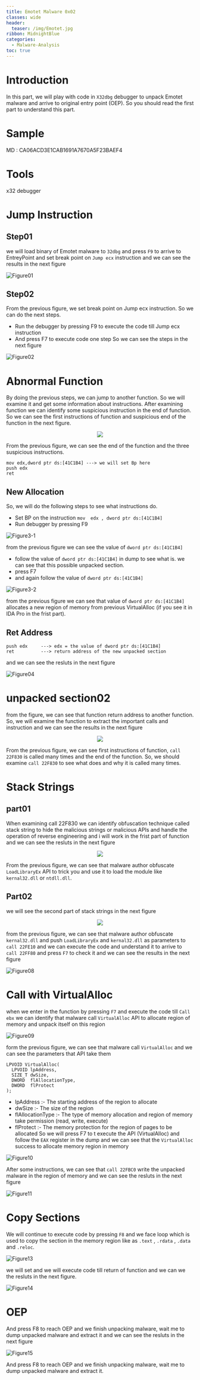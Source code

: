```yaml
---
title: Emotet Malware 0x02
classes: wide
header:
  teaser: /img/Emotet.jpg
ribbon: MidnightBlue
categories:
  - Malware-Analysis
toc: true
---
```

# Introduction
In this part, we will play with code in ```X32dbg``` debugger to unpack Emotet malware and arrive to original entry point (OEP). So you should read the first part to understand this part.

# Sample
MD : CA06ACD3E1CAB1691A7670A5F23BAEF4
# Tools
x32 debugger 
# Jump Instruction 
## Step01
we will load binary of Emotet malware to ```32dbg``` and press ```F9``` to arrive to EntreyPoint and set break point on ```Jump ecx``` instruction and we can see the results in the next figure

![Figure01](https://user-images.githubusercontent.com/74544712/128159253-44179191-bdfb-4904-b8c3-0d50858d5eed.png)

## Step02
From the previous figure, we set break point on Jump ecx instruction. So we can do the next steps.
- Run the debugger by pressing F9 to execute the code till Jump ecx instruction
- And press F7 to execute code one step 
So we can see the steps in the next figure 

![Figure02](https://user-images.githubusercontent.com/74544712/128160816-90f3121c-7579-4287-a60c-b612496f98be.png)

# Abnormal Function 
By doing the previous steps, we can jump to another function. So we will examine it and get some information about instructions. After examining function we can identify some suspicious instruction in the end of function. So we can see the first instructions of function and suspicious end of the function in the next figure.

<p align="center">
<img src="https://user-images.githubusercontent.com/74544712/128161935-0e36585a-983f-4ea0-b232-ded617310ddd.png">
</p>

From the previous figure, we can see the end of the function and the three suspicious instructions. 
```
mov edx,dword ptr ds:[41C1B4] ---> we will set Bp here 
push edx                      
ret

```
## New Allocation 
So, we will do the following steps to see what instructions do.

- Set BP on the instruction ```mov  edx , dword ptr ds:[41C1B4]``` 
- Run debugger by pressing F9

![Figure3-1](https://user-images.githubusercontent.com/74544712/128167266-f7d150b3-1aa6-4ac1-8b64-bb090a0c808e.png)

from the previous figure we can see the value of ```dword ptr ds:[41C1B4]```

- follow the value of ```dword ptr ds:[41C1B4]``` in dump to see what is. we can see that this possible unpacked section.
- press F7 
- and again follow the value of ```dword ptr ds:[41C1B4]``` 

![Figure3-2](https://user-images.githubusercontent.com/74544712/128168096-138c20df-631c-4b00-bff7-028a532c7686.png)

from the previous figure we can see that value of ```dword ptr ds:[41C1B4]``` allocates a new region of memory from previous VirtualAlloc (if you see it in IDA Pro in the frist part).
## Ret Address 
```
push edx     ---> edx = the value of dword ptr ds:[41C1B4]
ret          ---> return address of the new unpacked section 

```
and we can see the resluts in the next figure

![Figure04](https://user-images.githubusercontent.com/74544712/128169708-4d05d847-2a58-47de-b034-8ca34c704121.png)

# unpacked section02 
from the figure, we can see that function return address to another function. So, we will examine the function to extract the important calls and instruction and we can see the results in the next figure 

<p align="center">
<img src="https://user-images.githubusercontent.com/74544712/128170428-e590e28b-886b-4533-a546-a7caccea399f.png">
</p>

From the previous figure, we can see first instructions of function, ```call 22F830``` is called many times and the end of the function. So, we should examine ```call 22F830``` to see what does and why it is called many times.

# Stack Strings 
## part01
When examining  call 22F830 we can identify obfuscation technique called stack string to hide the malicious strings or malicious APIs and handle the operation of reverse engineering and i will work in the frist part of function and we can see the resluts in the next figure

<p align="center">
<img src="https://user-images.githubusercontent.com/74544712/128177449-9f25b264-7ceb-439e-937d-cd77ef385446.png">
</p>

From the previous figure, we can see that malware author obfuscate ```LoadLibraryEx``` API to trick you and use it to load the module like ```kernal32.dll``` or ```ntdll.dll```.
## Part02
we will see the second part of stack strings in the next figure

<p align="center">
<img src="https://user-images.githubusercontent.com/74544712/128180124-0e77aa5d-55fb-464c-9910-8c41015bf9c3.png">
</p>

from the previous figure, we can see that malware author obfuscate ```kernal32.dll``` and push ```LoadLibraryEx``` and ```kernal32.dll``` as parameters to ```call 22FE10``` and we can execute the code and understand it to arrive to ```call 22FF80``` and press ```F7``` to check it and we can see the results in the next figure

![Figure08](https://user-images.githubusercontent.com/74544712/128181775-63a244cf-9817-4e75-9029-bd71394ba9b9.png)

# Call with VirtualAlloc 
when we enter in the function by pressing ```F7``` and execute the code till ```Call ebx``` we can identify that malware call ```VirtualAlloc``` API to allocate region of memory and unpack itself on this region 

![Figure09](https://user-images.githubusercontent.com/74544712/128187808-f13b8058-e27f-496e-ad49-00a236df7724.png)

form the previous figure, we can see that malware call ```VirtualAlloc``` and we can see the parameters that API take them

```
LPVOID VirtualAlloc(
  LPVOID lpAddress,
  SIZE_T dwSize,
  DWORD  flAllocationType,
  DWORD  flProtect
);

```
- lpAddress :- The starting address of the region to allocate
- dwSize    :- The size of the region
- flAllocationType :- The type of memory allocation and region of memory take permission (read, write, execute)
- flProtect :- The memory protection for the region of pages to be allocated
So we will press F7 to t execute the API (VirtualAlloc) and follow the ```EAX``` register in the dump and we can see that the ```VirtualAlloc``` success to allocate memory region in memory

![Figure10](https://user-images.githubusercontent.com/74544712/128190172-340d4a49-cb5d-4c51-ac2a-e3b7dc5d03d1.png)

After some instructions, we can see that ```call 22FBC0``` write the unpacked malware in the region of memory and we can see the resluts in the next figure 

![Figure11](https://user-images.githubusercontent.com/74544712/128195937-86cc3fd5-5a58-4aa8-b5a9-8cb710d4c593.png)
# Copy Sections 
We will continue to execute code by pressing ```F8``` and we face loop which is used to copy the section in the memory region like as ```.text``` , ```.rdata``` , ```.data``` and ```.reloc```.

![Figure13](https://user-images.githubusercontent.com/74544712/128202953-a722c8ed-7830-4959-86dc-63d7b777574a.png)

we will set and we will execute code till return of function and we can we the resluts in the next figure.
 
![Figure14](https://user-images.githubusercontent.com/74544712/128203045-136ce8ee-9a93-4f99-a0bc-25ae407a3d0a.png)

# OEP
And press F8 to reach OEP and we finish unpacking malware, wait me to dump unpacked malware and extract it and we can see the resluts in the next figure 

![Figure15](https://user-images.githubusercontent.com/74544712/128204571-7bc79655-afe5-446d-a479-249b5dc78bdf.png)

And press F8 to reach OEP and we finish unpacking malware, wait me to dump unpacked malware and extract it. 








